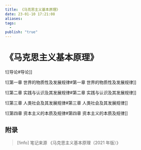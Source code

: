 ```yaml
---
title: 《马克思主义基本原理》
date: 23-01-10 17:21:08
aliases: 
tags:
  - 
publish: "true"
---
```


# 《马克思主义基本原理》

![[导论#导论]]

![[第一章 世界的物质性及发展规律#第一章 世界的物质性及发展规律]]

![[第二章 实践与认识及其发展规律#第二章 实践与认识及其发展规律]]

![[第三章 人类社会及其发展规律#第三章 人类社会及其发展规律]]

![[第四章 资本主义的本质及规律#第四章 资本主义的本质及规律]]


## 附录

> [!info] 笔记来源
> 《马克思主义基本原理（2021 年版）》

